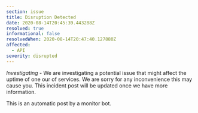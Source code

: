 ```yaml
---
section: issue
title: Disruption Detected
date: 2020-08-14T20:45:39.443288Z
resolved: true
informational: false
resolvedWhen: 2020-08-14T20:47:40.127880Z
affected:
  - API
severity: disrupted
---
```

*Investigating* - We are investigating a potential issue that might affect the uptime of one our of services. We are sorry for any inconvenience this may cause you. This incident post will be updated once we have more information.

This is an automatic post by a monitor bot.
        